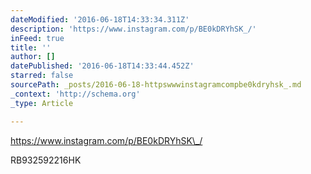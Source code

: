 ```yaml
---
dateModified: '2016-06-18T14:33:34.311Z'
description: 'https://www.instagram.com/p/BE0kDRYhSK_/'
inFeed: true
title: ''
author: []
datePublished: '2016-06-18T14:33:44.452Z'
starred: false
sourcePath: _posts/2016-06-18-httpswwwinstagramcompbe0kdryhsk_.md
_context: 'http://schema.org'
_type: Article

---
```

https://www.instagram.com/p/BE0kDRYhSK\_/

RB932592216HK